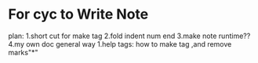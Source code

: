# For cyc to Write Note
plan:
1.short cut for make tag
2.fold
	indent
	num end
3.make note runtime??
4.my own doc general way
	1.help tags: how to make tag ,and remove marks"*"

